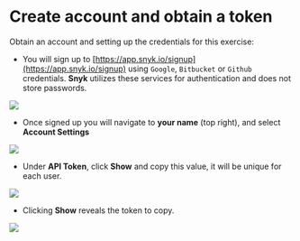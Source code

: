 # Create account and obtain a token

Obtain an account and setting up the credentials for this exercise:

* You will sign up to [https://app.snyk.io/signup](https://app.snyk.io/signup) using `Google`, `Bitbucket` or `Github` credentials. **Snyk** utilizes these services for authentication and does not store passwords.

![](https://github.com/snyk/user-docs/tree/695c746d1b207ffdf923b84e4590d31b29e2cc73/docs/partner-workshops/.gitbook/assets/snyk_1_login.png)

* Once signed up you will navigate to **your name** \(top right\), and select **Account Settings**

![](https://github.com/snyk/user-docs/tree/695c746d1b207ffdf923b84e4590d31b29e2cc73/docs/partner-workshops/.gitbook/assets/snyk_2_account_settings.png)

* Under **API Token**, click **Show** and copy this value, it will be unique for each user.

![](https://github.com/snyk/user-docs/tree/695c746d1b207ffdf923b84e4590d31b29e2cc73/docs/partner-workshops/.gitbook/assets/snyk_3_api_token.png)

* Clicking **Show** reveals the token to copy.

![](https://github.com/snyk/user-docs/tree/695c746d1b207ffdf923b84e4590d31b29e2cc73/docs/partner-workshops/.gitbook/assets/snyk_3b_api_token_show.png)


